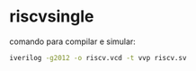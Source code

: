 # riscvsingle

comando para compilar e simular: 
   ```bash
   iverilog -g2012 -o riscv.vcd -t vvp riscv.sv
   ```